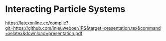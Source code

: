 # Interacting Particle Systems

https://latexonline.cc/compile?git=https://github.com/inieuweboer/IPS&target=presentation.tex&command=xelatex&download=presentation.pdf
